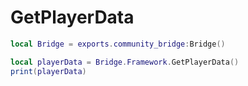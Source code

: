 # GetPlayerData

```lua
local Bridge = exports.community_bridge:Bridge()

local playerData = Bridge.Framework.GetPlayerData()
print(playerData)
```
